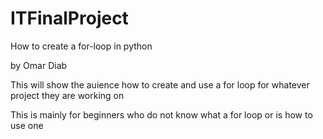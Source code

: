 # ITFinalProject
How to create a for-loop in python

by Omar Diab

This will show the auience how to create and use a for loop for whatever project they are working on

This is mainly for beginners who do not know what a for loop or is how to use one
